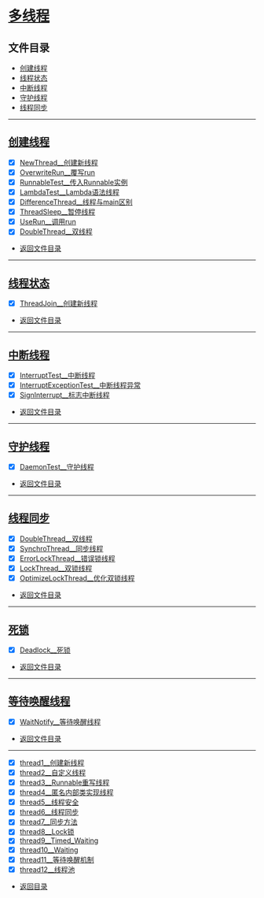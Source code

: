 
# [多线程](thread)

## 文件目录

- [创建线程](#创建线程)
- [线程状态](#线程状态)
- [中断线程](#中断线程)
- [守护线程](#守护线程)
- [线程同步](#线程同步)

-----------

## [创建线程](create/thread)

- [x] [NewThread__创建新线程](create/thread/NewThread.java)
- [x] [OverwriteRun__覆写run](create/thread/OverwriteRun.java)
- [x] [RunnableTest__传入Runnable实例](create/thread/RunnableTest.java)
- [x] [LambdaTest__Lambda语法线程](create/thread/LambdaTest.java)
- [x] [DifferenceThread__线程与main区别](create/thread/DifferenceThread.java)
- [x] [ThreadSleep__暂停线程](create/thread/ThreadSleep.java)
- [x] [UseRun__调用run](create/thread/UseRun.java)
- [x] [DoubleThread__双线程](create/thread/DoubleThread.java)

- [返回文件目录](#文件目录)

---------------

## [线程状态](thread/state)

- [x] [ThreadJoin__创建新线程](thread/state/ThreadJoin.java)


- [返回文件目录](#文件目录)

---------------

## [中断线程](interrupt/thread)

- [x] [InterruptTest__中断线程](interrupt/thread/InterruptTest.java)
- [x] [InterruptExceptionTest__中断线程异常](interrupt/thread/InterruptExceptionTest.java)
- [x] [SignInterrupt__标志中断线程](interrupt/thread/SignInterrupt.java)

- [返回文件目录](#文件目录)

---------------

## [守护线程](guard/thread)

- [x] [DaemonTest__守护线程](guard/thread/DaemonTest.java)

- [返回文件目录](#文件目录)

---------------

## [线程同步](synchro)

- [x] [DoubleThread__双线程](synchro/DoubleThread.java)
- [x] [SynchroThread__同步线程](synchro/SynchroThread.java)
- [x] [ErrorLockThread__错误锁线程](synchro/ErrorLockThread.java)
- [x] [LockThread__双锁线程](synchro/LockThread.java)
- [x] [OptimizeLockThread__优化双锁线程](synchro/OptimizeLockThread.java)

- [返回文件目录](#文件目录)

---------------

## [死锁](deadlock)

- [x] [Deadlock__死锁](deadlock/Deadlock.java)

- [返回文件目录](#文件目录)

---------------

## [等待唤醒线程](wait/notify)

- [x] [WaitNotify__等待唤醒线程](wait/notify/WaitNotify.java)

- [返回文件目录](#文件目录)

---------------


- [x] [thread1__创建新线程](thread/thread2.java)
- [x] [thread2__自定义线程](thread/thread2.java)
- [x] [thread3__Runnable重写线程](thread/thread3.java)
- [x] [thread4__匿名内部类实现线程](thread/thread4.java)
- [x] [thread5__线程安全](thread/thread5.java)
- [x] [thread6__线程同步](thread/thread6.java)
- [x] [thread7__同步方法](thread/thread7.java)
- [x] [thread8__Lock锁](thread/thread8.java)
- [x] [thread9__Timed_Waiting](thread/thread9.java)
- [x] [thread10__Waiting](thread/thread10.java)
- [x] [thread11__等待唤醒机制](thread/thread11)
- [x] [thread12__线程池](thread/thread12.java)

- [返回目录](../../../../../README.md)

